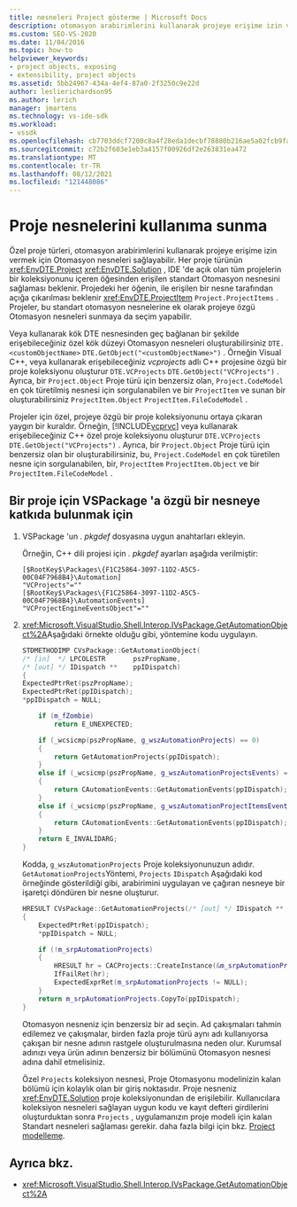 ```yaml
---
title: nesneleri Project gösterme | Microsoft Docs
description: otomasyon arabirimlerini kullanarak projeye erişime izin veren otomasyon nesneleri sağlayarak Visual Studio özel proje türleri için nesneleri kullanıma sunma hakkında bilgi edinin.
ms.custom: SEO-VS-2020
ms.date: 11/04/2016
ms.topic: how-to
helpviewer_keywords:
- project objects, exposing
- extensibility, project objects
ms.assetid: 5bb24967-434a-4ef4-87a0-2f3250c9e22d
author: leslierichardson95
ms.author: lerich
manager: jmartens
ms.technology: vs-ide-sdk
ms.workload:
- vssdk
ms.openlocfilehash: cb7703ddcf7200c8a4f28eda1decbf78880b216ae5a02fcb9fa47246075069fb
ms.sourcegitcommit: c72b2f603e1eb3a4157f00926df2e263831ea472
ms.translationtype: MT
ms.contentlocale: tr-TR
ms.lasthandoff: 08/12/2021
ms.locfileid: "121448086"
---
```

# <a name="expose-project-objects"></a>Proje nesnelerini kullanıma sunma

Özel proje türleri, otomasyon arabirimlerini kullanarak projeye erişime izin vermek için Otomasyon nesneleri sağlayabilir. Her proje türünün <xref:EnvDTE.Project> <xref:EnvDTE.Solution> , IDE 'de açık olan tüm projelerin bir koleksiyonunu içeren öğesinden erişilen standart Otomasyon nesnesini sağlaması beklenir. Projedeki her öğenin, ile erişilen bir nesne tarafından açığa çıkarılması beklenir <xref:EnvDTE.ProjectItem> `Project.ProjectItems` . Projeler, bu standart otomasyon nesnelerine ek olarak projeye özgü Otomasyon nesneleri sunmaya da seçim yapabilir.

Veya kullanarak kök DTE nesnesinden geç bağlanan bir şekilde erişebileceğiniz özel kök düzeyi Otomasyon nesneleri oluşturabilirsiniz `DTE.<customObjectName>` `DTE.GetObject("<customObjectName>")` . Örneğin Visual C++, veya kullanarak erişebileceğiniz *vcprojects* adlı C++ projesine özgü bir proje koleksiyonu oluşturur `DTE.VCProjects` `DTE.GetObject("VCProjects")` . Ayrıca, bir `Project.Object` Proje türü için benzersiz olan, `Project.CodeModel` en çok türetilmiş nesnesi için sorgulanabilen ve bir `ProjectItem` ve sunan bir oluşturabilirsiniz `ProjectItem.Object` `ProjectItem.FileCodeModel` .

Projeler için özel, projeye özgü bir proje koleksiyonunu ortaya çıkaran yaygın bir kuraldır. Örneğin, [!INCLUDE[vcprvc](../../code-quality/includes/vcprvc_md.md)] veya kullanarak erişebileceğiniz C++ özel proje koleksiyonu oluşturur `DTE.VCProjects` `DTE.GetObject("VCProjects")` . Ayrıca, bir `Project.Object` Proje türü için benzersiz olan bir oluşturabilirsiniz, bu, `Project.CodeModel` en çok türetilen nesne için sorgulanabilen, bir, `ProjectItem` `ProjectItem.Object` ve bir `ProjectItem.FileCodeModel` .

## <a name="to-contribute-a-vspackage-specific-object-for-a-project"></a>Bir proje için VSPackage 'a özgü bir nesneye katkıda bulunmak için

1. VSPackage 'un *. pkgdef* dosyasına uygun anahtarları ekleyin.

     Örneğin, C++ dili projesi için *. pkgdef* ayarları aşağıda verilmiştir:

    ```
    [$RootKey$\Packages\{F1C25864-3097-11D2-A5C5-00C04F7968B4}\Automation]
    "VCProjects"=""
    [$RootKey$\Packages\{F1C25864-3097-11D2-A5C5-00C04F7968B4}\AutomationEvents]
    "VCProjectEngineEventsObject"=""
    ```

2. <xref:Microsoft.VisualStudio.Shell.Interop.IVsPackage.GetAutomationObject%2A>Aşağıdaki örnekte olduğu gibi, yöntemine kodu uygulayın.

    ```cpp
    STDMETHODIMP CVsPackage::GetAutomationObject(
    /* [in]  */ LPCOLESTR       pszPropName,
    /* [out] */ IDispatch **    ppIDispatch)
    {
    ExpectedPtrRet(pszPropName);
    ExpectedPtrRet(ppIDispatch);
    *ppIDispatch = NULL;

        if (m_fZombie)
            return E_UNEXPECTED;

        if (_wcsicmp(pszPropName, g_wszAutomationProjects) == 0)
        {
            return GetAutomationProjects(ppIDispatch);
        }
        else if (_wcsicmp(pszPropName, g_wszAutomationProjectsEvents) == 0)
        {
            return CAutomationEvents::GetAutomationEvents(ppIDispatch);
        }
        else if (_wcsicmp(pszPropName, g_wszAutomationProjectItemsEvents) == 0)
        {
            return CAutomationEvents::GetAutomationEvents(ppIDispatch);
        }
        return E_INVALIDARG;
    }
    ```

     Kodda, `g_wszAutomationProjects` Proje koleksiyonunuzun adıdır. `GetAutomationProjects`Yöntemi, `Projects` `IDispatch` Aşağıdaki kod örneğinde gösterildiği gibi, arabirimini uygulayan ve çağıran nesneye bir işaretçi döndüren bir nesne oluşturur.

    ```cpp
    HRESULT CVsPackage::GetAutomationProjects(/* [out] */ IDispatch ** ppIDispatch)
    {
        ExpectedPtrRet(ppIDispatch);
        *ppIDispatch = NULL;

        if (!m_srpAutomationProjects)
        {
            HRESULT hr = CACProjects::CreateInstance(&m_srpAutomationProjects);
            IfFailRet(hr);
            ExpectedExprRet(m_srpAutomationProjects != NULL);
        }
        return m_srpAutomationProjects.CopyTo(ppIDispatch);
    }
    ```

     Otomasyon nesneniz için benzersiz bir ad seçin. Ad çakışmaları tahmin edilemez ve çakışmalar, birden fazla proje türü aynı adı kullanıyorsa çakışan bir nesne adının rastgele oluşturulmasına neden olur. Kurumsal adınızı veya ürün adının benzersiz bir bölümünü Otomasyon nesnesi adına dahil etmelisiniz.

     Özel `Projects` koleksiyon nesnesi, Proje Otomasyonu modelinizin kalan bölümü için kolaylık olan bir giriş noktasıdır. Proje nesneniz <xref:EnvDTE.Solution> proje koleksiyonundan de erişilebilir. Kullanıcılara koleksiyon nesneleri sağlayan uygun kodu ve kayıt defteri girdilerini oluşturduktan sonra `Projects` , uygulamanızın proje modeli için kalan Standart nesneleri sağlaması gerekir. daha fazla bilgi için bkz. [Project modelleme](../../extensibility/internals/project-modeling.md).

## <a name="see-also"></a>Ayrıca bkz.

- <xref:Microsoft.VisualStudio.Shell.Interop.IVsPackage.GetAutomationObject%2A>
